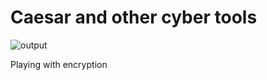 # Caesar and other cyber tools

![output](https://github.com/Ravenneo/Caesar/assets/41577767/94e5b07c-dd20-497b-af46-e2869e26ec44)


Playing with encryption
